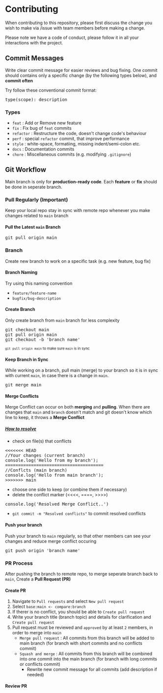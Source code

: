 # Contributing

When contributing to this repository, please first discuss the change you wish to make via /issue with team members before making a change.

Please note we have a code of conduct, please follow it in all your interactions with the project.

## Commit Messages

Write clear commit message for easier reviews and bug fixing. One commit should contains only a specific change (by the following types below), and **commit often**

Try follow these conventional commit format:

<pre>type(scope): description</pre>

### Types
- `feat` : Add or Remove new feature
- `fix` : Fix bug of `feat` commits
- `refactor` : Restructure the code, doesn't change code's behaviour
- `perf` : special `refactor` commit, that improve performance
- `style` : white-space, formatiing, missing indent/semi-colon etc.
- `docs` : Documentation commits
- `chore` : Miscellaneous commits (e.g. modifying `.gitignore`) 

## Git Workflow

Main branch is only for **production-ready code**. Each **feature** or **fix** should be done in seperate branch.

### Pull Regularly (Important)

Keep your local repo stay in sync with remote repo whenever you make changes related to `main` branch

#### Pull the Latest `main` Branch
<pre>git pull origin main </pre>

### Branch

Create new branch to work on a specific task (e.g. new feature, bug fix)

#### Branch Naming
Try using this naming convention

* `feature/feature-name`
* `bugfix/bug-description`

#### Create Branch
Only create branch from `main` branch for less complexity
<pre>git checkout main
git pull origin main
git checkout -b 'branch_name'</pre>
<sup>`git pull origin main` to make sure `main` is in sync</sup>

#### Keep Branch in Sync
While working on a branch, pull main (merge) to your branch so it is in sync with current `main`, in case there is a change in `main`.
<pre>git merge main</pre>

#### Merge Conflicts
Merge Conflict can occur on both **merging** and **pulling**. When there are changes that `main` and `branch` doesn't match and git doesn't know which line to keep, it throws a **Merge Conflict**

##### <ins>How to resolve</ins>
* check on file(s) that conflicts
<pre><<<<<<< HEAD
//Your changes (current branch)
console.log('Hello from my branch');
======================================
//Conflcts (main branch)
console.log('Hello from main branch');
>>>>>>> main</pre> 
* choose one side to keep (or combine them if necessary)
* delete the conflict marker (<<<<, ====, >>>>)
<pre>console.log('Resolved Merge Conflict..')</pre>
* `git commit -m "Resolved conflicts"` to commit resolved conflicts

#### Push your branch
Push your branch to `main` regularly, so that other members can see your changes and reduce merge conflict occuring
<pre>git push origin 'branch name'</pre>

### PR Process

After pushing the branch to remote repo, to merge seperate branch back to `main`, Create a **Pull Request (PR)**

#### Create PR
1. Navigate to `Pull requests` and select `New pull request`
2. Select `base:main <- compare:branch`
3. If therer is no conflict, you should be able to `Create pull request`
4. Write your branch title (branch topic) and details for clarification and `Create pull request`
5. Pull request must be reviewed and `approved` by at least `2` members, in order to merge into `main`
    * `Merge pull request` : All commits from this branch will be added to main branch (for branch with short commits and no conflicts commit)
    * `Squash and merge` : All commits from this branch will be combined into one commit into the main branch (for branch with long commits or conflicts commit)
        * Rewrite new commit message for all commits (add description if needed)

#### Review PR

